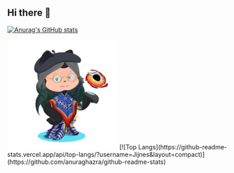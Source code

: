 ## Hi there 👋

<!--
**Jijness/Jijness** is a ✨ _special_ ✨ repository because its `README.md` (this file) appears on your GitHub profile.

Here are some ideas to get you started:

- 🔭 I’m currently working on ...
- 🌱 I’m currently learning ...
- 👯 I’m looking to collaborate on ...
- 🤔 I’m looking for help with ...
- 💬 Ask me about ...
- 📫 How to reach me: ...
- 😄 Pronouns: ...
- ⚡ Fun fact: ...
-->
[![Anurag's GitHub stats](https://github-readme-stats.vercel.app/api?username=Jijness)](https://github.com/anuraghazra/github-readme-stats)

<img src="octocat-1743614154448.png" width="50%">
[![Top Langs](https://github-readme-stats.vercel.app/api/top-langs/?username=Jijnes&layout=compact)](https://github.com/anuraghazra/github-readme-stats)
